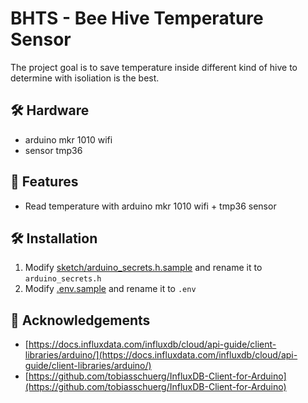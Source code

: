 # BHTS - Bee Hive Temperature Sensor

The project goal is to save temperature inside different kind of hive to determine with isoliation is the best.

## 🛠️ Hardware

- arduino mkr 1010 wifi
- sensor tmp36

## 🧐 Features

- Read temperature with arduino mkr 1010 wifi + tmp36 sensor

## 🛠️ Installation

1. Modify [sketch/arduino_secrets.h.sample](sketch/arduino_secrets.h.sample) and rename it to `arduino_secrets.h`
2. Modify [.env.sample](.env.sample) and rename it to `.env`

## 🙇 Acknowledgements

- [https://docs.influxdata.com/influxdb/cloud/api-guide/client-libraries/arduino/](https://docs.influxdata.com/influxdb/cloud/api-guide/client-libraries/arduino/)
- [https://github.com/tobiasschuerg/InfluxDB-Client-for-Arduino](https://github.com/tobiasschuerg/InfluxDB-Client-for-Arduino)